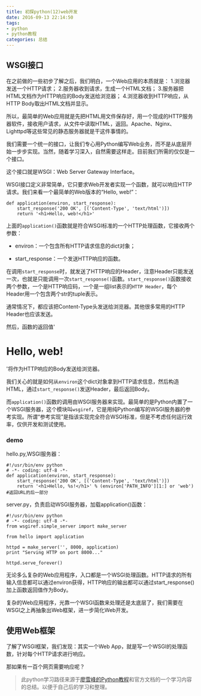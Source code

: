 ```yaml
---
title: 初探python(12)web开发
date: 2016-09-13 22:14:50
tags: 
- python
- python教程
categories: 总结
---
```


## WSGI接口
在之前做的一些初步了解之后，我们明白，一个Web应用的本质就是：
1.浏览器发送一个HTTP请求；
2.服务器收到请求，生成一个HTML文档；
3.服务器把HTML文档作为HTTP响应的Body发送给浏览器；
4.浏览器收到HTTP响应，从HTTP Body取出HTML文档并显示。
<!-- more -->
所以，最简单的Web应用就是先把HTML用文件保存好，用一个现成的HTTP服务器软件，接收用户请求，从文件中读取HTML，返回。Apache、Nginx、Lighttpd等这些常见的静态服务器就是干这件事情的。

我们需要一个统一的接口，让我们专心用Python编写Web业务，而不是从底层开始一步步实现。当然，随着学习深入，自然需要这样走。目前我们所需的仅仅是一个接口。

这个接口就是WSGI：Web Server Gateway Interface。

WSGI接口定义非常简单，它只要求Web开发者实现一个函数，就可以响应HTTP请求。我们来看一个最简单的Web版本的“Hello, web!”：
```
def application(environ, start_response):
    start_response('200 OK', [('Content-Type', 'text/html')])
    return '<h1>Hello, web!</h1>'
```

上面的`application()`函数就是符合WSGI标准的一个HTTP处理函数，它接收两个参数：

* environ：一个包含所有HTTP请求信息的dict对象；

* start_response：一个发送HTTP响应的函数。

在调用`start_response`时，就发送了HTTP响应的Header，注意Header只能发送一次，也就是只能调用一次`start_response()`函数。`start_response()`函数接收两个参数，一个是HTTP响应码，一个是一组list表示的`HTTP Header`，每个Header用一个包含两个str的tuple表示。

通常情况下，都应该把Content-Type头发送给浏览器。其他很多常用的HTTP Header也应该发送。

然后，函数的返回值'<h1>Hello, web!</h1>'将作为HTTP响应的Body发送给浏览器。

我们关心的就是如何从`environ`这个dict对象拿到HTTP请求信息，然后构造HTML，通过`start_response()`发送Header，最后返回Body。

而`application()`函数的调用由WSGI服务器来实现。最简单的是Python内置了一个WSGI服务器，这个模块叫`wsgiref`，它是用纯Python编写的WSGI服务器的参考实现。所谓“参考实现”是指该实现完全符合WSGI标准，但是不考虑任何运行效率，仅供开发和测试使用。

### demo
hello.py,WSGI服务器：
```
#!/usr/bin/env python
# -*- coding: utf-8 -*-
def application(environ, start_response):
    start_response('200 OK', [('Content-Type', 'text/html')])
    return '<h1>Hello, %s!</h1>' % (environ['PATH_INFO'][1:] or 'web') #返回URL的后一部分
```
server.py，负责启动WSGI服务器，加载application()函数：
```
#!/usr/bin/env python
# -*- coding: utf-8 -*-
from wsgiref.simple_server import make_server

from hello import application

httpd = make_server('', 8000, application)
print "Serving HTTP on port 8000..."

httpd.serve_forever()
```
无论多么复杂的Web应用程序，入口都是一个WSGI处理函数。HTTP请求的所有输入信息都可以通过environ获得，HTTP响应的输出都可以通过start_response()加上函数返回值作为Body。

复杂的Web应用程序，光靠一个WSGI函数来处理还是太底层了，我们需要在WSGI之上再抽象出Web框架，进一步简化Web开发。


## 使用Web框架

了解了WSGI框架，我们发现：其实一个Web App，就是写一个WSGI的处理函数，针对每个HTTP请求进行响应。

那如果有一百个网页需要响应呢？













>此python学习路径来源于[廖雪峰的Python教程](http://www.liaoxuefeng.com/wiki/001374738125095c955c1e6d8bb493182103fac9270762a000)和官方文档的一个学习内容的总结。以便于自己后的学习和整理。